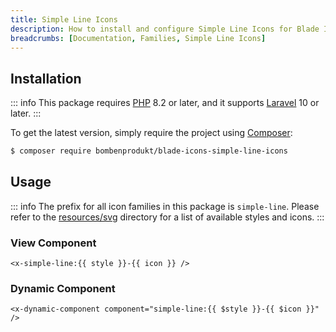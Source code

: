 ```yaml
---
title: Simple Line Icons
description: How to install and configure Simple Line Icons for Blade Icons.
breadcrumbs: [Documentation, Families, Simple Line Icons]
---
```


## Installation

::: info
This package requires [PHP](https://www.php.net/) 8.2 or later, and it supports [Laravel](https://laravel.com/) 10 or later.
:::

To get the latest version, simply require the project using [Composer](https://getcomposer.org/):

```bash
$ composer require bombenprodukt/blade-icons-simple-line-icons
```

## Usage

::: info
The prefix for all icon families in this package is `simple-line`. Please refer to the [resources/svg](https://github.com/BombenProdukt/blade-icons-simple-line-icons/tree/main/resources/svg) directory for a list of available styles and icons.
:::

### View Component

```blade
<x-simple-line:{{ style }}-{{ icon }} />
```

### Dynamic Component

```blade
<x-dynamic-component component="simple-line:{{ $style }}-{{ $icon }}" />
```
